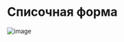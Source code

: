 # Списочная форма
![image](https://user-images.githubusercontent.com/72396348/134861263-722c7a24-eb7e-4cd1-a89f-e85287aa75fe.png)
